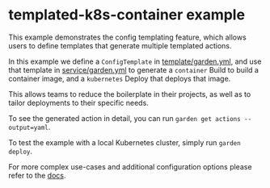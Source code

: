 # templated-k8s-container example

This example demonstrates the config templating feature, which allows users to define templates that generate multiple templated actions.

In this example we define a `ConfigTemplate` in [template/garden.yml](./template/garden.yml), and use that template in [service/garden.yml](./service/garden.yml) to generate a `container` Build to build a container image, and a `kubernetes` Deploy that deploys that image.

This allows teams to reduce the boilerplate in their projects, as well as to tailor deployments to their specific needs.

To see the generated action in detail, you can run `garden get actions --output=yaml`.

To test the example with a local Kubernetes cluster, simply run `garden deploy`.

For more complex use-cases and additional configuration options please refer to the [docs](../../docs/features/config-templates.md).
